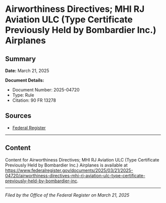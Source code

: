 # Airworthiness Directives; MHI RJ Aviation ULC (Type Certificate Previously Held by Bombardier Inc.) Airplanes

## Summary

**Date:** March 21, 2025

**Document Details:**
- Document Number: 2025-04720
- Type: Rule
- Citation: 90 FR 13278

## Sources
- [Federal Register](https://www.federalregister.gov/documents/2025/03/21/2025-04720/airworthiness-directives-mhi-rj-aviation-ulc-type-certificate-previously-held-by-bombardier-inc)

---

## Content

Content for Airworthiness Directives; MHI RJ Aviation ULC (Type Certificate Previously Held by Bombardier Inc.) Airplanes is available at https://www.federalregister.gov/documents/2025/03/21/2025-04720/airworthiness-directives-mhi-rj-aviation-ulc-type-certificate-previously-held-by-bombardier-inc.

---

*Filed by the Office of the Federal Register on March 21, 2025*
